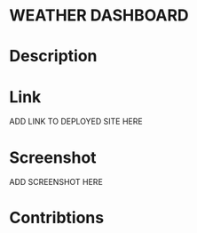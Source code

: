 # WEATHER DASHBOARD 

# Description

# Link
ADD LINK TO DEPLOYED SITE HERE

# Screenshot
ADD SCREENSHOT HERE

# Contribtions
